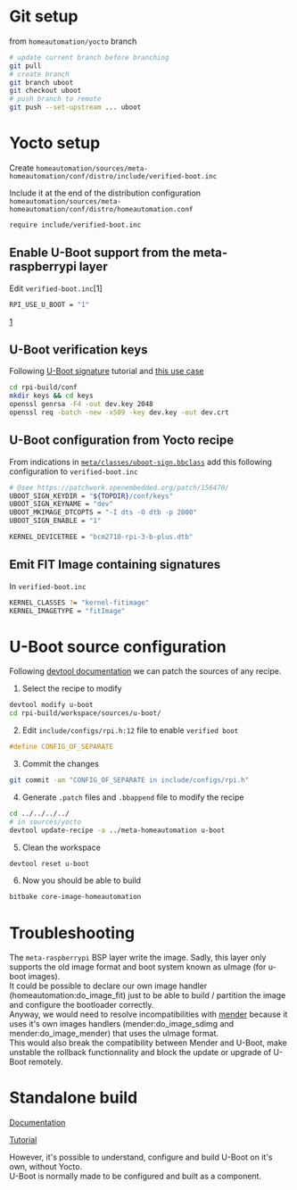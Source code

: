 <!-- 
@see https://github.com/ARM-software/u-boot/blob/master/doc/uImage.FIT/verified-boot.txt

@see https://git.yoctoproject.org/cgit.cgi/poky/plain/meta/classes/uboot-sign.bbclass
@see https://wiki.yoctoproject.org/wiki/TipsAndTricks/Patching_the_source_for_a_recipe
@see https://github.com/ARM-software/u-boot/blob/master/doc/uImage.FIT/signature.txt

@see https://github.com/NVISO-BE/VerifiedBootRPi3/blob/master/instructions.md
@see https://lxr.missinglinkelectronics.com/uboot/doc/README.fdt-control
-->

# Git setup

from `homeautomation/yocto` branch
```bash
# update current branch before branching
git pull
# create branch
git branch uboot
git checkout uboot
# push branch to remote
git push --set-upstream ... uboot
```

# Yocto setup

Create `homeautomation/sources/meta-homeautomation/conf/distro/include/verified-boot.inc`

Include it at the end of the distribution configuration `homeautomation/sources/meta-homeautomation/conf/distro/homeautomation.conf`
```bash
require include/verified-boot.inc
```

## Enable U-Boot support from the meta-raspberrypi layer

Edit `verified-boot.inc`[1]
```bash
RPI_USE_U_BOOT = "1"
```
[1](https://meta-raspberrypi.readthedocs.io/en/latest/extra-build-config.html#boot-to-u-boot)

## U-Boot verification keys

Following [U-Boot signature](https://github.com/ARM-software/u-boot/blob/master/doc/uImage.FIT/signature.txt) tutorial and [this use case](https://patchwork.openembedded.org/patch/156470/)
```bash
cd rpi-build/conf
mkdir keys && cd keys
openssl genrsa -F4 -out dev.key 2048
openssl req -batch -new -x509 -key dev.key -out dev.crt
```

## U-Boot configuration from Yocto recipe

From indications in [`meta/classes/uboot-sign.bbclass`](https://git.yoctoproject.org/cgit.cgi/poky/plain/meta/classes/uboot-sign.bbclass) add this following configuration to `verified-boot.inc`
```bash
# @see https://patchwork.openembedded.org/patch/156470/
UBOOT_SIGN_KEYDIR = "${TOPDIR}/conf/keys"
UBOOT_SIGN_KEYNAME = "dev"
UBOOT_MKIMAGE_DTCOPTS = "-I dts -O dtb -p 2000"
UBOOT_SIGN_ENABLE = "1"

KERNEL_DEVICETREE = "bcm2710-rpi-3-b-plus.dtb"
```

## Emit FIT Image containing signatures

In `verified-boot.inc`
```bash
KERNEL_CLASSES ?= "kernel-fitimage"
KERNEL_IMAGETYPE = "fitImage"
```

# U-Boot source configuration

Following [devtool documentation](https://wiki.yoctoproject.org/wiki/TipsAndTricks/Patching_the_source_for_a_recipe) we can patch the sources of any recipe.  

1. Select the recipe to modify
```bash
devtool modify u-boot
cd rpi-build/workspace/sources/u-boot/
```

2. Edit `include/configs/rpi.h:12` file to enable `verified boot`
```c
#define CONFIG_OF_SEPARATE
```

3. Commit the changes
```bash
git commit -am "CONFIG_OF_SEPARATE in include/configs/rpi.h"
```

4. Generate `.patch` files and `.bbappend` file to modify the recipe
```bash
cd ../../../../
# in sources/yocto
devtool update-recipe -a ../meta-homeautomation u-boot
```

5. Clean the workspace
```bash
devtool reset u-boot
```

6. Now you should be able to build
```bash
bitbake core-image-homeautomation
```

# Troubleshooting

The `meta-raspberrypi` BSP layer write the image. Sadly, this layer only supports the old image format and boot system known as uImage (for u-boot images).  
It could be possible to declare our own image handler (homeautomation:do_image_fit) just to be able to build / partition the image and configure the bootloader correctly.  
Anyway, we would need to resolve incompatibilities with [mender](mender.md) because it uses it's own images handlers (mender:do_image_sdimg and mender:do_image_mender) that uses the uImage format.  
This would also break the compatibility between Mender and U-Boot, make unstable the rollback functionnality and block the update or upgrade of U-Boot remotely.

# Standalone build

[Documentation](https://github.com/ARM-software/u-boot/tree/master/doc/uImage.FIT)

[Tutorial](https://blog.nviso.be/2019/04/01/enabling-verified-boot-on-raspberry-pi-3/)

However, it's possible to understand, configure and build U-Boot on it's own, without Yocto.  
U-Boot is normally made to be configured and built as a component.  

<!--
1. Fetch the sources
```bash
git clone https://github.com/ARM-software/u-boot.git
```

2. Configuration


3. FIT image
The new U-Boot image format

First, create the `image.its` file with the following content
```bash
/dts-v1/;
/ {
    description = "RPi FIT Image";
    #address-cells = <2>;
    images {
        kernel-1 {
            description = "default kernel";
            data = /incbin/("Image");
            type = "kernel";
            arch = "arm64";
            os = "linux";
            compression = "none";
            load =  <0x00080000>;
            entry = <0x00080000>;
            hash-1 {
                algo = "sha256";
            };
        };
        fdt-1 {
            description = "device tree";
            data = /incbin/("bcm2710-rpi-3-b.dtb");
            type = "flat_dt";
            arch = "arm64";
            compression = "none";
            hash-1 {
                algo = "sha256";
            };
        };
    };
    configurations {
        default = "config-1";
        config-1 {
            description = "default configuration";
            kernel = "kernel-1";
            fdt = "fdt-1";
            signature-1 {
                algo = "sha256,rsa2048";
                key-name-hint = "dev";
                sign-images = "fdt", "kernel";
            };
        };
    };
};
```

4. Build

Edit [`configs/rpi_3_b_plus_defconfig`](https://github.com/NVISO-BE/VerifiedBootRPi3/blob/master/instructions.md)

```bash
CONFIG_OF_CONTROL=y         # https://github.com/u-boot/u-boot/blob/master/README#L721
CONFIG_OF_SEPARATE=y        # https://github.com/u-boot/u-boot/blob/master/README#L738
CONFIG_FIT=y                # https://github.com/u-boot/u-boot/blob/master/Kconfig
CONFIG_FIT_SIGNATURE=y      # https://github.com/u-boot/u-boot/blob/master/Kconfig
CONFIG_RSA=y

FIT_ENABLE_SHA256_SUPPORT=y

FIT_VERBOSE=y               # debug
```

`make rpi_3_b_plus_defconfig` will take care of defining our C headers from the defconfig file


## FIT Images

## Verified boot

chip family BCM2710 
chip implementation BCM2837
https://github.com/torvalds/linux/blob/master/arch/arm/boot/dts/bcm2837-rpi-3-b-plus.dts
-->